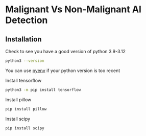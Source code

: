 # Malignant Vs Non-Malignant AI Detection

## Installation
Check to see you have a good version of python 3.9-3.12
```bash
python3 --version
```
You can use [pyenv](https://github.com/pyenv/pyenv#installation) if your python version is too recent 

 Install tensorflow
 ```bash
 python3 -m pip install tensorflow
  ```
 Install pillow
 ```bash
pip install pillow
```
Install scipy
```bash
pip install scipy
  ```
